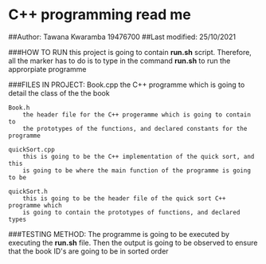 # C++  programming read  me
##Author: Tawana Kwaramba 19476700 
##Last modified: 25/10/2021

###HOW TO RUN
    this project is going to contain **run.sh** script. Therefore, all the marker
    has to do is to type in the command **run.sh** to run the approrpiate 
    programme

###FILES IN PROJECT: 
    Book.cpp
        the C++ programme which is going to detail the class of the the book

    Book.h
        the header file for the C++ progeramme which is going to contain to
        the prototypes of the functions, and declared constants for the programme

    quickSort.cpp
        this is going to be the C++ implementation of the quick sort, and this 
        is going to be where the main function of the programme is going to be
        
    quickSort.h
        this is going to be the header file of the quick sort C++ programme which
        is going to contain the prototypes of functions, and declared types


###TESTING METHOD:
    The programme is going to be executed by executing the **run.sh** file. Then
    the output is going to be observed to ensure that the book ID's are going
    to be in sorted order 
